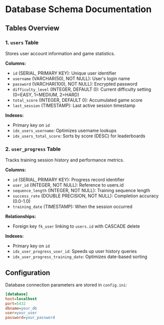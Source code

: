 # Database Schema Documentation

## Tables Overview

### 1. `users` Table
Stores user account information and game statistics.

**Columns:**
- `id` (SERIAL, PRIMARY KEY): Unique user identifier
- `username` (VARCHAR(50), NOT NULL): User's login name
- `password` (VARCHAR(100), NOT NULL): Encrypted password
- `difficulty_level` (INTEGER, DEFAULT 0): Current difficulty setting (0=EASY, 1=MEDIUM, 2=HARD)
- `total_score` (INTEGER, DEFAULT 0): Accumulated game score
- `last_session` (TIMESTAMP): Last active session timestamp

**Indexes:**
- Primary key on `id`
- `idx_users_username`: Optimizes username lookups
- `idx_users_total_score`: Sorts by score (DESC) for leaderboards

### 2. `user_progress` Table
Tracks training session history and performance metrics.

**Columns:**
- `id` (SERIAL, PRIMARY KEY): Progress record identifier
- `user_id` (INTEGER, NOT NULL): Reference to users.id
- `sequence_length` (INTEGER, NOT NULL): Training sequence length
- `success_rate` (DOUBLE PRECISION, NOT NULL): Completion accuracy (0.0-1.0)
- `training_date` (TIMESTAMP): When the session occurred

**Relationships:**
- Foreign key `fk_user` linking to `users.id` with CASCADE delete

**Indexes:**
- Primary key on `id`
- `idx_user_progress_user_id`: Speeds up user history queries
- `idx_user_progress_training_date`: Optimizes date-based sorting

## Configuration

Database connection parameters are stored in `config.ini`:

```ini
[database]
host=localhost
port=5432
dbname=your_db
user=your_user
password=your_password